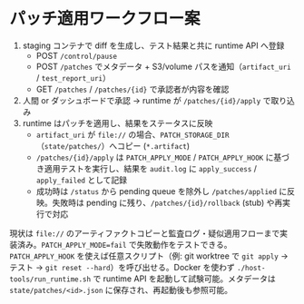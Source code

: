 # パッチ適用ワークフロー案

1. staging コンテナで diff を生成し、テスト結果と共に runtime API へ登録
   - POST `/control/pause`
   - POST `/patches` でメタデータ + S3/volume パスを通知（`artifact_uri` / `test_report_uri`）
   - GET `/patches` / `/patches/{id}` で承認者が内容を確認
2. 人間 or ダッシュボードで承認 → runtime が `/patches/{id}/apply` で取り込み
3. runtime はパッチを適用し、結果をステータスに反映
   - `artifact_uri` が `file://` の場合、`PATCH_STORAGE_DIR`（`state/patches/`）へコピー (`*.artifact`)
   - `/patches/{id}/apply` は `PATCH_APPLY_MODE` / `PATCH_APPLY_HOOK` に基づき適用テストを実行し、結果を `audit.log` に `apply_success` / `apply_failed` として記録
   - 成功時は `/status` から pending queue を除外し `/patches/applied` に反映。失敗時は pending に残り、`/patches/{id}/rollback` (stub) や再実行で対応

現状は `file://` のアーティファクトコピーと監査ログ・疑似適用フローまで実装済み。`PATCH_APPLY_MODE=fail` で失敗動作をテストできる。`PATCH_APPLY_HOOK` を使えば任意スクリプト（例: git worktree で `git apply` → テスト → `git reset --hard`）を呼び出せる。Docker を使わず `./host-tools/run_runtime.sh` で runtime API を起動して試験可能。メタデータは `state/patches/<id>.json` に保存され、再起動後も参照可能。
